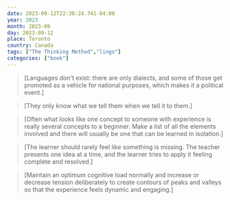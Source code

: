 ```yaml
---
date: 2023-09-12T22:30:24.741-04:00
year: 2023
month: 2023-09
day: 2023-09-12
place: Toronto
country: Canada
tags: ["The Thinking Method","lingo"]
categories: ["book"]
---
```

> [Languages don't exist: there are only dialects, and some of those get promoted as a vehicle for national purposes, which makes it a political event.]

> [They only know what we tell them when we tell it to them.]

> [Often what looks like one concept to someone with experience is really several concepts to a beginner. Make a list of all the elements involved and there will usually be one that can be learned in isolation.]

> [The learner should rarely feel like something is missing. The teacher presents one idea at a time, and the learner tries to apply it feeling complete and resolved.]

> [Maintain an optimum cognitive load normally and increase or decrease tension deliberately to create contours of peaks and valleys so that the experience feels dynamic and engaging.]
